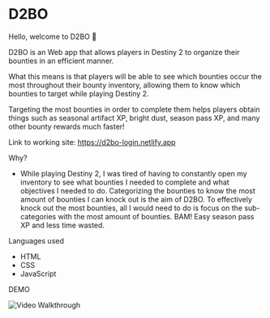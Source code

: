 ﻿# D2BO

Hello, welcome to D2BO 👋

D2BO is an Web app that allows players in Destiny 2
to organize their bounties in an efficient manner.

What this means is that players will be able to see which bounties
occur the most throughout their bounty inventory, allowing them
to know which bounties to target while playing Destiny 2.

Targeting the most bounties in order to complete them helps players
obtain things such as seasonal artifact XP, bright dust, season pass XP,
and many other bounty rewards much faster!

Link to working site:
https://d2bo-login.netlify.app

Why? 
- While playing Destiny 2, I was tired of having to constantly open my inventory to see
  what bounties I needed to complete and what objectives I needed to do. Categorizing the bounties
  to know the most amount of bounties I can knock out is the aim of D2BO. To effectively knock out the most
  bounties, all I would need to do is focus on the sub-categories with the most amount of bounties.
  BAM! Easy season pass XP and less time wasted.

Languages used
- HTML
- CSS
- JavaScript

DEMO

<img src='https://github.com/MiguelGGithub/D2BO-App/assets/122931039/d7e77290-2f26-4317-af64-3d588e745322' title='Video Walkthrough' width='' alt='Video Walkthrough' />


